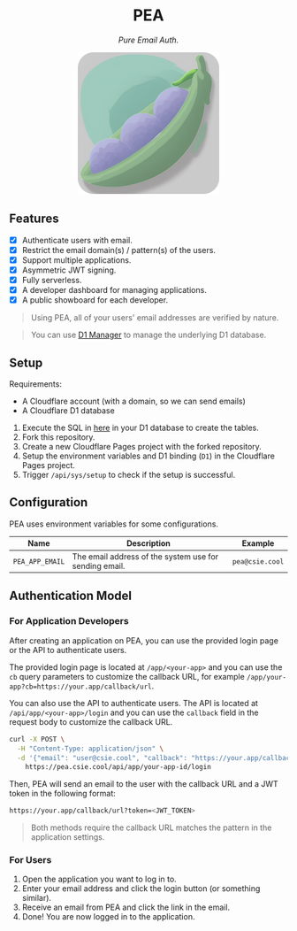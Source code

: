 <div align="center">

# PEA

_Pure Email Auth._

![icon](static/icon-256.png)

</div>

## Features

- [x] Authenticate users with email.
- [x] Restrict the email domain(s) / pattern(s) of the users.
- [x] Support multiple applications.
- [x] Asymmetric JWT signing.
- [x] Fully serverless.
- [x] A developer dashboard for managing applications.
- [x] A public showboard for each developer.

> Using PEA, all of your users' email addresses are verified by nature.

> You can use [D1 Manager](https://github.com/JacobLinCool/d1-manager) to manage the underlying D1 database.

## Setup

Requirements:

- A Cloudflare account (with a domain, so we can send emails)
- A Cloudflare D1 database

1. Execute the SQL in [here](prisma/migrations/20230608181442_init/migration.sql) in your D1 database to create the tables.
2. Fork this repository.
3. Create a new Cloudflare Pages project with the forked repository.
4. Setup the environment variables and D1 binding (`D1`) in the Cloudflare Pages project.
5. Trigger `/api/sys/setup` to check if the setup is successful.

## Configuration

PEA uses environment variables for some configurations.

| Name            | Description                                            | Example         |
| --------------- | ------------------------------------------------------ | --------------- |
| `PEA_APP_EMAIL` | The email address of the system use for sending email. | `pea@csie.cool` |

## Authentication Model

### For Application Developers

After creating an application on PEA, you can use the provided login page or the API to authenticate users.

The provided login page is located at `/app/<your-app>` and you can use the `cb` query parameters to customize the callback URL, for example `/app/your-app?cb=https://your.app/callback/url`.

You can also use the API to authenticate users. The API is located at `/api/app/<your-app>/login` and you can use the `callback` field in the request body to customize the callback URL.

```bash
curl -X POST \
  -H "Content-Type: application/json" \
  -d '{"email": "user@csie.cool", "callback": "https://your.app/callback/url"}' \
    https://pea.csie.cool/api/app/your-app-id/login
```

Then, PEA will send an email to the user with the callback URL and a JWT token in the following format:

```bash
https://your.app/callback/url?token=<JWT_TOKEN>
```

> Both methods require the callback URL matches the pattern in the application settings.

### For Users

1. Open the application you want to log in to.
2. Enter your email address and click the login button (or something similar).
3. Receive an email from PEA and click the link in the email.
4. Done! You are now logged in to the application.
